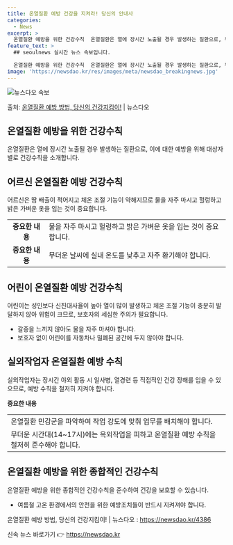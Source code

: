 ```yaml
---
title: 온열질환 예방 건강을 지켜라! 당신의 안내사
categories:
  - News
excerpt: >
  온열질환 예방을 위한 건강수칙  온열질환은 열에 장시간 노출될 경우 발생하는 질환으로, 두통, 어지럼, 근육…
feature_text: >
  ## seoulnews 실시간 뉴스 속보입니다.

  온열질환 예방을 위한 건강수칙  온열질환은 열에 장시간 노출될 경우 발생하는 질환으로, 두통, 어지럼, 근육…
image: 'https://newsdao.kr/res/images/meta/newsdao_breakingnews.jpg'
---
```


![뉴스다오 속보](https://newsdao.kr/res/images/meta/newsdao_breakingnews.jpg)

<p>출처: <a href="https://newsdao.kr/4386" rel="dofollow">온열질환 예방 방법, 당신의 건강지킴이!</a> | 뉴스다오</p>

<h2 data-ke-size="size26">온열질환 예방을 위한 건강수칙</h2>
<p data-ke-size="size16">온열질환은 열에 장시간 노출될 경우 발생하는 질환으로, 이에 대한 예방을 위해 대상자별로 건강수칙을 소개합니다.</p>

<h2>어르신 온열질환 예방 건강수칙</h2>
<p data-ke-size="size16">어르신은 땀 배출이 적어지고 체온 조절 기능이 약해지므로 물을 자주 마시고 헐렁하고 밝은 가벼운 옷을 입는 것이 중요합니다.</p>

<table>
  <tr>
    <td style="text-align: center; height: 17px;"><b>중요한 내용</b></td>
    <td>물을 자주 마시고 헐렁하고 밝은 가벼운 옷을 입는 것이 중요합니다.</td>
  </tr>
  <tr>
    <td style="text-align: center; height: 17px;"><b>중요한 내용</b></td>
    <td>무더운 날씨에 실내 온도를 낮추고 자주 환기해야 합니다.</td>
  </tr>
</table>

<h2>어린이 온열질환 예방 건강수칙</h2>
<p data-ke-size="size16">어린이는 성인보다 신진대사율이 높아 열이 많이 발생하고 체온 조절 기능이 충분히 발달하지 않아 위험이 크므로, 보호자의 세심한 주의가 필요합니다.</p>

<ul>
  <li>갈증을 느끼지 않아도 물을 자주 마셔야 합니다.</li>
  <li>보호자 없이 어린이를 자동차나 밀폐된 공간에 두지 않아야 합니다.</li>
</ul>

<h2>실외작업자 온열질환 예방 수칙</h2>
<p data-ke-size="size16">실외작업자는 장시간 야외 활동 시 일사병, 열경련 등 직접적인 건강 장해를 입을 수 있으므로, 예방 수칙을 철저히 지켜야 합니다.</p>

<td style="text-align: center; height: 17px;"><b>중요한 내용</b></td>
<table>
  <tr>
    <td>온열질환 민감군을 파악하여 작업 강도에 맞춰 업무를 배치해야 합니다.</td>
  </tr>
  <tr>
    <td>무더운 시간대(14~17시)에는 옥외작업을 피하고 온열질환 예방 수칙을 철저히 준수해야 합니다.</td>
  </tr>
</table>

<h2>온열질환 예방을 위한 종합적인 건강수칙</h2>
<p data-ke-size="size16">온열질환 예방을 위한 종합적인 건강수칙을 준수하여 건강을 보호할 수 있습니다.</p>

<ul>
  <li>여름철 고온 환경에서의 안전을 위한 예방조치들이 반드시 지켜져야 합니다.</li>
</ul>

<p data-ke-size="size16">온열질환 예방 방법, 당신의 건강지킴이! | 뉴스다오 : <a href="https://newsdao.kr/4386">https://newsdao.kr/4386</a></p> 

신속 뉴스 바로가기 👉 <a href="https://newsdao.kr" rel="dofollow">https://newsdao.kr</a>


